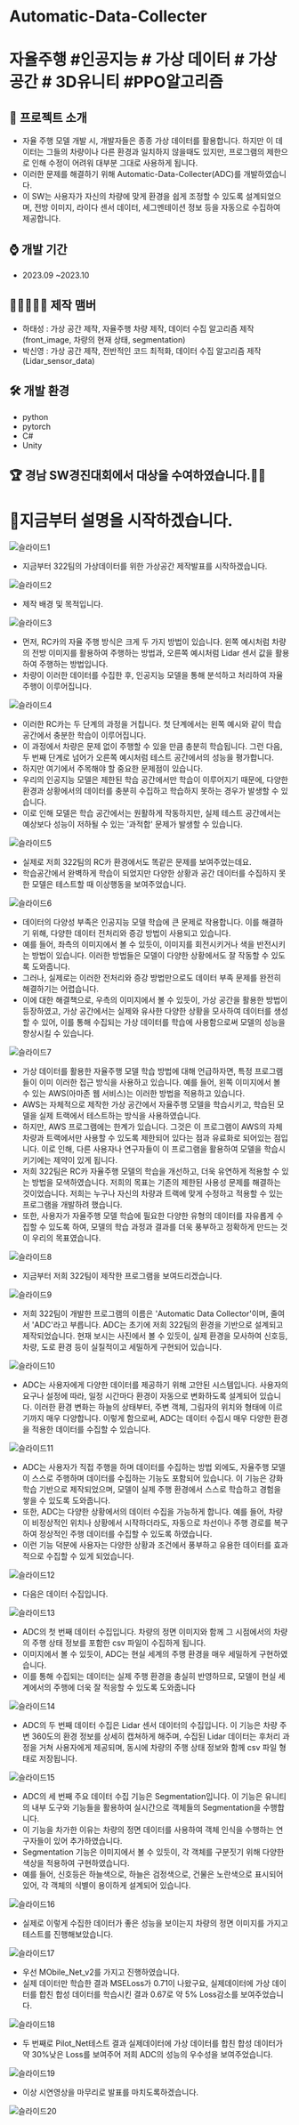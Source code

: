 # Automatic-Data-Collecter
# 자율주행 #인공지능 # 가상 데이터 # 가상 공간 # 3D유니티 #PPO알고리즘  


## 📜 프로젝트 소개 
 - 자율 주행 모델 개발 시, 개발자들은 종종 가상 데이터를 활용합니다. 하지만 이 데이터는 그들의 차량이나 다른 환경과 일치하지 않을때도 있지만, 프로그램의 제한으로 인해 수정이 어려워 대부분 그대로 사용하게 됩니다.
 - 이러한 문제를 해결하기 위해 Automatic-Data-Collecter(ADC)를 개발하였습니다.
 - 이 SW는 사용자가 자신의 차량에 맞게 환경을 쉽게 조정할 수 있도록 설계되었으며, 전방 이미지, 라이다 센서 데이터, 세그멘테이션 정보 등을 자동으로 수집하여 제공합니다.

## ⌚ 개발 기간
* 2023.09 ~2023.10

## 👨🏿‍🤝‍👨🏿 제작 맴버
 - 하태성 : 가상 공간 제작, 자율주행 차량 제작, 데이터 수집 알고리즘 제작(front_image, 차량의 현재 상태, segmentation)
 - 박신영 : 가상 공간 제작, 전반적인 코드 최적화, 데이터 수집 알고리즘 제작(Lidar_sensor_data)

## 🛠 개발 환경
- python
- pytorch
- C#     
- Unity

## 🏆 경남 SW경진대회에서 대상을 수여하였습니다.🎊🎊

# 🎥지금부터 설명을 시작하겠습니다.

![슬라이드1](https://github.com/gkxotjd12312/Automatic-Data-Collecter/assets/54784059/7680f4aa-2c8d-43dd-bf4d-bfbc3d690c45)
 - 지금부터 322팀의 가상데이터를 위한 가상공간 제작발표를 시작하겠습니다.

![슬라이드2](https://github.com/gkxotjd12312/Automatic-Data-Collecter/assets/54784059/760fd190-1e17-46cc-9053-0981dc8718c7)
 - 제작 배경 및 목적입니다. 

![슬라이드3](https://github.com/gkxotjd12312/Automatic-Data-Collecter/assets/54784059/877fbe9b-028a-4cc5-8a3d-2f1544e80d9d)
 - 먼저, RC카의 자율 주행 방식은 크게 두 가지 방법이 있습니다. 왼쪽 예시처럼 차량의 전방 이미지를 활용하여 주행하는 방법과, 오른쪽 예시처럼 Lidar 센서 값을 활용하여 주행하는 방법입니다.
 - 차량이 이러한 데이터를 수집한 후, 인공지능 모델을 통해 분석하고 처리하여 자율 주행이 이루어집니다.

![슬라이드4](https://github.com/gkxotjd12312/Automatic-Data-Collecter/assets/54784059/86888e59-8159-4426-a0b0-50e647d1883c)
 - 이러한 RC카는 두 단계의 과정을 거칩니다. 첫 단계에서는 왼쪽 예시와 같이 학습 공간에서 충분한 학습이 이루어집니다.
 - 이 과정에서 차량은 문제 없이 주행할 수 있을 만큼 충분히 학습됩니다. 그런 다음, 두 번째 단계로 넘어가 오른쪽 예시처럼 테스트 공간에서의 성능을 평가합니다.
 - 하지만 여기에서 주목해야 할 중요한 문제점이 있습니다.
 - 우리의 인공지능 모델은 제한된 학습 공간에서만 학습이 이루어지기 때문에, 다양한 환경과 상황에서의 데이터를 충분히 수집하고 학습하지 못하는 경우가 발생할 수 있습니다.
 - 이로 인해 모델은 학습 공간에서는 원활하게 작동하지만, 실제 테스트 공간에서는 예상보다 성능이 저하될 수 있는 '과적합' 문제가 발생할 수 있습니다.

![슬라이드5](https://github.com/gkxotjd12312/Automatic-Data-Collecter/assets/54784059/bb448a40-b108-4ae8-b83f-7844831dc6c9)
 - 실제로 저희 322팀의 RC카 환경에서도 똑같은 문제를 보여주었는데요.
 - 학습공간에서 완벽하게 학습이 되었지만 다양한 상황과 공간 데이터를 수집하지 못한 모델은 테스트할 때 이상행동을 보여주었습니다.
   
![슬라이드6](https://github.com/gkxotjd12312/Automatic-Data-Collecter/assets/54784059/12a17a25-8057-4fe8-835a-4f7c5006961e)
 - 데이터의 다양성 부족은 인공지능 모델 학습에 큰 문제로 작용합니다. 이를 해결하기 위해, 다양한 데이터 전처리와 증강 방법이 사용되고 있습니다.
 - 예를 들어, 좌측의 이미지에서 볼 수 있듯이, 이미지를 회전시키거나 색을 반전시키는 방법이 있습니다. 이러한 방법들은 모델이 다양한 상황에서도 잘 작동할 수 있도록 도와줍니다.
 - 그러나, 실제로는 이러한 전처리와 증강 방법만으로도 데이터 부족 문제를 완전히 해결하기는 어렵습니다.
 - 이에 대한 해결책으로, 우측의 이미지에서 볼 수 있듯이, 가상 공간을 활용한 방법이 등장하였고, 가상 공간에서는 실제와 유사한 다양한 상황을 모사하여 데이터를 생성할 수 있어, 이를 통해 수집되는 가상 데이터를 학습에 사용함으로써 모델의 성능을 향상시킬 수 있습니다.

![슬라이드7](https://github.com/gkxotjd12312/Automatic-Data-Collecter/assets/54784059/ca61abe3-10a4-4e5e-8fd1-b1aae122dbea)
 - 가상 데이터를 활용한 자율주행 모델 학습 방법에 대해 언급하자면, 특정 프로그램들이 이미 이러한 접근 방식을 사용하고 있습니다. 예를 들어, 왼쪽 이미지에서 볼 수 있는 AWS(아마존 웹 서비스)는 이러한 방법을 적용하고 있습니다.
 - AWS는 자체적으로 제작한 가상 공간에서 자율주행 모델을 학습시키고, 학습된 모델을 실제 트랙에서 테스트하는 방식을 사용하였습니다.
 - 하지만, AWS 프로그램에는 한계가 있습니다. 그것은 이 프로그램이 AWS의 자체 차량과 트랙에서만 사용할 수 있도록 제한되어 있다는 점과 유료화로 되어있는 점입니다. 이로 인해, 다른 사용자나 연구자들이 이 프로그램을 활용하여 모델을 학습시키기에는 제약이 있게 됩니다. 
 - 저희 322팀은 RC카 자율주행 모델의 학습을 개선하고, 더욱 유연하게 적용할 수 있는 방법을 모색하였습니다. 저희의 목표는 기존의 제한된 사용성 문제를 해결하는 것이었습니다. 저희는 누구나 자신의 차량과 트랙에 맞게 수정하고 적용할 수 있는 프로그램을 개발하려 했습니다.
 - 또한, 사용자가 자율주행 모델 학습에 필요한 다양한 유형의 데이터를 자유롭게 수집할 수 있도록 하여, 모델의 학습 과정과 결과를 더욱 풍부하고 정확하게 만드는 것이 우리의 목표였습니다.

![슬라이드8](https://github.com/gkxotjd12312/Automatic-Data-Collecter/assets/54784059/3bef7840-3532-4af0-a605-8241bab581e3)
 - 지금부터 저희 322팀이 제작한 프로그램을 보여드리겠습니다.
   
![슬라이드9](https://github.com/gkxotjd12312/Automatic-Data-Collecter/assets/54784059/6b31dd5d-a6a8-418d-812b-304a18c85738)
 - 저희 322팀이 개발한 프로그램의 이름은 'Automatic Data Collector'이며, 줄여서 'ADC'라고 부릅니다. ADC는 초기에 저희 322팀의 환경을 기반으로 설계되고 제작되었습니다. 현재 보시는 사진에서 볼 수 있듯이, 실제 환경을 모사하여 신호등, 차량, 도로 환경 등이 실질적이고 세밀하게 구현되어 있습니다.

![슬라이드10](https://github.com/gkxotjd12312/Automatic-Data-Collecter/assets/54784059/166c41ff-2ad1-45ae-a00a-b9c1c2362f6d)
 - ADC는 사용자에게 다양한 데이터를 제공하기 위해 고안된 시스템입니다. 사용자의 요구나 설정에 따라, 일정 시간마다 환경이 자동으로 변화하도록 설계되어 있습니다. 이러한 환경 변화는 하늘의 상태부터, 주변 객체, 그림자의 위치와 형태에 이르기까지 매우 다양합니다. 이렇게 함으로써, ADC는 데이터 수집시 매우 다양한 환경을 적용한 데이터를 수집할 수 있습니다.

![슬라이드11](https://github.com/gkxotjd12312/Automatic-Data-Collecter/assets/54784059/d62b9037-26fc-4417-b82e-967ab20e036e)
 - ADC는 사용자가 직접 주행을 하며 데이터를 수집하는 방법 외에도, 자율주행 모델이 스스로 주행하며 데이터를 수집하는 기능도 포함되어 있습니다. 이 기능은 강화 학습 기반으로 제작되었으며, 모델이 실제 주행 환경에서 스스로 학습하고 경험을 쌓을 수 있도록 도와줍니다.
 - 또한, ADC는 다양한 상황에서의 데이터 수집을 가능하게 합니다. 예를 들어, 차량이 비정상적인 위치나 상황에서 시작하더라도, 자동으로 차선이나 주행 경로를 복구하여 정상적인 주행 데이터를 수집할 수 있도록 하였습니다.
 - 이런 기능 덕분에 사용자는 다양한 상황과 조건에서 풍부하고 유용한 데이터를 효과적으로 수집할 수 있게 되었습니다. 

![슬라이드12](https://github.com/gkxotjd12312/Automatic-Data-Collecter/assets/54784059/4d0fc01f-739e-4393-a0eb-acb47fdb4d47)
 - 다음은 데이터 수집입니다.

![슬라이드13](https://github.com/gkxotjd12312/Automatic-Data-Collecter/assets/54784059/9da5d938-6515-444d-80dc-25898d4b7d12)
 - ADC의 첫 번째 데이터 수집입니다. 차량의 정면 이미지와 함께 그 시점에서의 차량의 주행 상태 정보를 포함한 csv 파일이 수집하게 됩니다. 
 - 이미지에서 볼 수 있듯이, ADC는 현실 세계의 주행 환경을 매우 세밀하게 구현하였습니다. 
 - 이를 통해 수집되는 데이터는 실제 주행 환경을 충실히 반영하므로, 모델이 현실 세계에서의 주행에 더욱 잘 적응할 수 있도록 도와줍니다

![슬라이드14](https://github.com/gkxotjd12312/Automatic-Data-Collecter/assets/54784059/17c0b318-a988-4d3c-981f-509f57bf6b77)
 - ADC의 두 번째 데이터 수집은 Lidar 센서 데이터의 수집입니다. 이 기능은 차량 주변 360도의 환경 정보를 상세히 캡쳐하게 해주며, 수집된 Lidar 데이터는 후처리 과정을 거쳐 사용자에게 제공되며, 동시에 차량의 주행 상태 정보와 함께 csv 파일 형태로 저장됩니다.

![슬라이드15](https://github.com/gkxotjd12312/Automatic-Data-Collecter/assets/54784059/f17f5539-d1d8-4f4a-93e1-e19a5b0076a7)
 - ADC의 세 번째 주요 데이터 수집 기능은 Segmentation입니다. 이 기능은 유니티의 내부 도구와 기능들을 활용하여 실시간으로 객체들의 Segmentation을 수행합니다.
 - 이 기능을 차가한 이유는 차량의 정면 데이터를 사용하여 객체 인식을 수행하는 연구자들이 있어 추가하였습니다.
 - Segmentation 기능은 이미지에서 볼 수 있듯이, 각 객체를 구분짓기 위해 다양한 색상을 적용하여 구현하였습니다.
 - 예를 들어, 신호등은 하늘색으로, 하늘은 검정색으로, 건물은 노란색으로 표시되어 있어, 각 객체의 식별이 용이하게 설계되어 있습니다. 

![슬라이드16](https://github.com/gkxotjd12312/Automatic-Data-Collecter/assets/54784059/b4b54a02-5545-44d2-b076-779f05df057c)
 - 실제로 이렇게 수집한 데이터가 좋은 성능을 보이는지 차량의 정면 이미지를 가지고 테스트를 진행해보았습니다.
   
![슬라이드17](https://github.com/gkxotjd12312/Automatic-Data-Collecter/assets/54784059/3ebf767d-6bdc-43fd-aa46-dd9e46bef80e)
 - 우선 MObile_Net_v2를 가지고 진행하였습니다.
 - 실제 데이터만 학습한 결과 MSELoss가 0.71이 나왔구요, 실제데이터에 가상 데이터를 합친 합성 데이터를 학습시킨 결과 0.67로 약 5% Loss감소를 보여주었습니다.

![슬라이드18](https://github.com/gkxotjd12312/Automatic-Data-Collecter/assets/54784059/b2c6d3cd-b780-4e12-b8e0-6efe228a7249)
 - 두 번째로 Pilot_Net테스트 결과 실제데이터에 가상 데이터를 합친 합성 데이터가 약 30%낮은 Loss를 보여주어 저희 ADC의 성능의 우수성을 보여주었습니다.

![슬라이드19](https://github.com/gkxotjd12312/Automatic-Data-Collecter/assets/54784059/2544e52b-564a-47e4-b7bc-1550773ce36e)
 - 이상 시연영상을 마무리로 발표를 마치도록하겠습니다. 

![슬라이드20](https://github.com/gkxotjd12312/Automatic-Data-Collecter/assets/54784059/368f6d6d-f689-44cc-b2ac-88a6bb0a306d)
